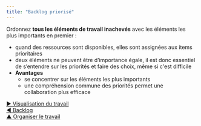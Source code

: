 ```yaml
---
title: "Backlog priorisé"
---
```



Ordonnez **tous les éléments de travail inachevés** avec les éléments les plus importants en premier :

- quand des ressources sont disponibles, elles sont assignées aux items prioritaires
- deux éléments ne peuvent être d’importance égale, il est donc essentiel de s’entendre sur les priorités et faire des choix, même si c'est difficile
- **Avantages** 
    - se concentrer sur les éléments les plus importants
    - une compréhension commune des priorités permet une collaboration plus efficace

[&#9654; Visualisation du travail](visualize-work.html)<br/>[&#9664; Backlog](backlog.html)<br/>[&#9650; Organiser le travail](organizing-work.html)

